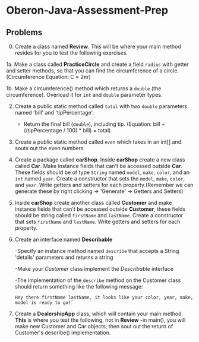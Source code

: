 # Oberon-Java-Assessment-Prep

## Problems

0. Create a class named **Review**. This will be where your main method resides for you to test the following exercises.

1a. Make a class called **PracticeCircle** and create a field `radius` with getter and setter methods, so that you can find the circumference of a circle.
   (Circumference Equation: C = 2πr)
   
1b. Make a circumference() method which returns a `double` (the circumference). Overload it for `int` and `double` parameter types.

2. Create a public static method called `total` with two `double` parameters named 'bill' and 'tipPercentage'. 
   - Return the final bill (`double`), including tip. (Equation: bill + ((tipPercentage / 100) * bill) = total)


3. Create a public static method called `even` which takes in an int[] and souts out the even numbers


4. Create a package called **carShop**. Inside **carShop** create a new class called **Car**. Make instance fields that can't be accessed outside **Car**.
   These fields should be of type `String` named `model`, `make`, `color`, and an `int` named `year`. Create a constructor that sets the `model`, `make`, `color`, and `year`. Write getters and setters for each property.(Remember we can generate these by right clicking -> 'Generate' -> Getters and Setters)
   

5. Inside **carShop** create another class called **Customer** and make instance fields that can't be accessed outside **Customer**,
   these fields should be string called `firstName` and `lastName`. Create a constructor that sets 
   `firstName` and `lastName`. Write getters and setters for each property.
   

6. Create an interface named **Describable**

    -Specify an instance method named `describe` that accepts a String 'details' parameters and returns a string

    -Make your *Customer* class implement the *Describable* interface

    -The implementation of the `describe` method on the Customer class should return something like the following message: 
      ```
      Hey there firstName lastName, it looks like your color, year, make, model is ready to go!`
      ```
7. Create a **DealershipApp** class, which will contain your main method. **This** is where you test the following, not in **Review**
    -in main(), you will make new Customer and Car objects, then sout out the return of Customer's describe() implementation.
    

